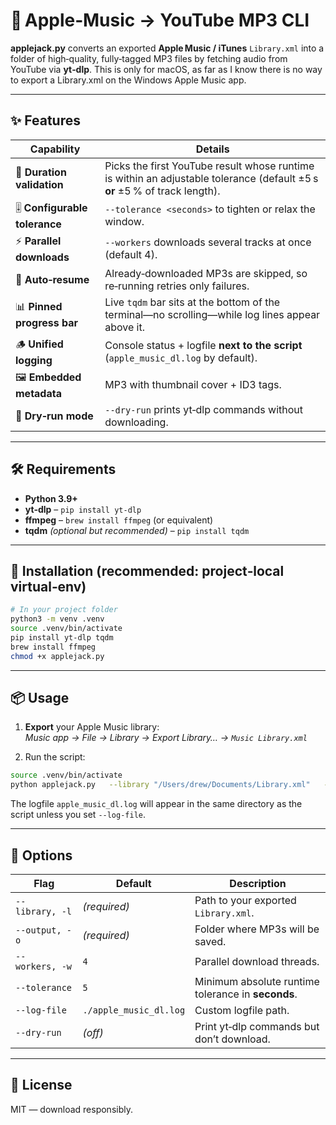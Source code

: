 # 🍏 Apple‑Music → YouTube MP3 CLI

**applejack.py** converts an exported **Apple Music / iTunes** `Library.xml` into a folder of high‑quality, fully‑tagged MP3 files by fetching audio from YouTube via **yt‑dlp**. This is only for macOS, as far as I know there is no way to export a Library.xml on the Windows Apple Music app. 

---

## ✨ Features

| Capability | Details |
|------------|---------|
| 🎯 **Duration validation** | Picks the first YouTube result whose runtime is within an adjustable tolerance (default ±5 s **or** ±5 % of track length). |
| 🎚️ **Configurable tolerance** | `--tolerance <seconds>` to tighten or relax the window. |
| ⚡ **Parallel downloads** | `--workers` downloads several tracks at once (default 4). |
| 🔄 **Auto‑resume** | Already‑downloaded MP3s are skipped, so re‑running retries only failures. |
| 📊 **Pinned progress bar** | Live `tqdm` bar sits at the bottom of the terminal—no scrolling—while log lines appear above it. |
| 🪵 **Unified logging** | Console status + logfile **next to the script** (`apple_music_dl.log` by default). |
| 🖼️ **Embedded metadata** | MP3 with thumbnail cover + ID3 tags. |
| 🏃 **Dry‑run mode** | `--dry-run` prints yt‑dlp commands without downloading. |

---

## 🛠️ Requirements

* **Python 3.9+**  
* **yt‑dlp** – `pip install yt-dlp`  
* **ffmpeg** – `brew install ffmpeg` (or equivalent)  
* **tqdm** *(optional but recommended)* – `pip install tqdm`

---

## 🚀 Installation (recommended: project‑local virtual‑env)

```bash
# In your project folder
python3 -m venv .venv
source .venv/bin/activate
pip install yt-dlp tqdm
brew install ffmpeg
chmod +x applejack.py
```


---

## 📦 Usage

1. **Export** your Apple Music library:  
   *Music app → File → Library → Export Library… → `Music Library.xml`*

2. Run the script:

```bash
source .venv/bin/activate
python applejack.py   --library "/Users/drew/Documents/Library.xml"   --output  "/Users/drew/Music/yt-rip"   --workers 6   --tolerance 8
```

The logfile `apple_music_dl.log` will appear in the same directory as the script unless you set `--log-file`.

---

## 🔧 Options

| Flag | Default | Description |
|------|---------|-------------|
| `--library, -l` | *(required)* | Path to your exported `Library.xml`. |
| `--output, -o` | *(required)* | Folder where MP3s will be saved. |
| `--workers, -w` | `4` | Parallel download threads. |
| `--tolerance` | `5` | Minimum absolute runtime tolerance in **seconds**. |
| `--log-file` | `./apple_music_dl.log` | Custom logfile path. |
| `--dry-run` | *(off)* | Print yt‑dlp commands but don’t download. |

---

## 📝 License

MIT — download responsibly.
